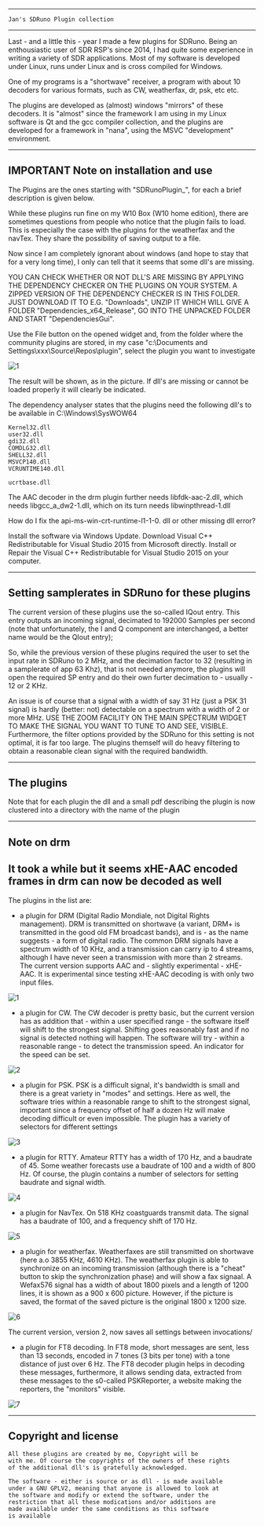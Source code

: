 
-----------------------------------------------------------------
	Jan's SDRuno Plugin collection
-----------------------------------------------------------------

Last - and a little this - year I made a few plugins for SDRuno.
Being an enthousiastic user of SDR RSP's since 2014, I had quite
some experience in writing a variety of SDR applications.
Most of my software is developed under Linux, runs under Linux
and is cross compiled for Windows. 

One of my programs is a "shortwave" receiver, a program with about 10
decoders for various formats, such as CW, weatherfax, dr, psk, etc etc.

The plugins are developed as (almost) windows "mirrors"  of these
decoders. It is "almost" since the framework I am using
in my Linux software is Qt and the gcc compiler collection,
and the plugins are developed for a framework in "nana", using the MSVC
"development"  environment.

---------------------------------------------------------------------
IMPORTANT Note on installation and use
----------------------------------------------------------------------

The Plugins are the ones starting with "SDRunoPlugin_", for each a
brief description is given below.

While these plugins run fine on my W10 Box (W10 home edition), there
are sometimes questions from people who notice that the plugin fails
to load. This is especially the case with the plugins for the weatherfax
and the navTex. They share the possibility of saving output to a file.

Now since I am completely ignorant about windows (and hope to stay that
for a very long time), I only can tell that it seems that some dll's
are missing. 

YOU CAN CHECK WHETHER OR NOT DLL'S ARE MISSING BY APPLYING THE DEPENDENCY
CHECKER ON THE PLUGINS ON YOUR SYSTEM. A ZIPPED VERSION OF THE 
DEPENDENCY CHECKER IS IN THIS FOLDER. JUST DOWNLOAD IT TO E.G. "Downloads",
UNZIP IT WHICH WILL GIVE A FOLDER "Dependencies_x64_Release",
GO INTO THE UNPACKED FOLDER AND START "DependenciesGui".

Use the File button on the opened widget and, from the folder where
the community plugins are stored, in my case
"c:\Documents and Settings\xxx\Source\Repos\plugin\", select the plugin
you want to investigate

![1](/dependency-checker.png?raw=true)

The result will be shown, as in the picture. If dll's are missing or cannot
be loaded properly it will clearly be indicated.

The dependency analyser states that the plugins need the following
dll's to be available in C:\Windows\SysWOW64

	Kernel32.dll
	user32.dll
	gdi32.dll
	COMDLG32.dll
	SHELL32.dll
	MSVCP140.dll
	VCRUNTIME140.dll

	ucrtbase.dll

The AAC decoder in the drm plugin further needs
	libfdk-aac-2.dll, which needs
	libgcc_a_dw2-1.dll, which on its turn needs
	libwinpthread-1.dll


How do I fix the api-ms-win-crt-runtime-l1-1-0. dll  or other missing
dll error?

Install the software via Windows Update.
Download Visual C++ Redistributable for Visual Studio 2015 from Microsoft directly.
Install or Repair the Visual C++ Redistributable for Visual Studio 2015 on your computer.


-------------------------------------------------------------------------
Setting samplerates in SDRuno for these plugins
-------------------------------------------------------------------------

The current version of these plugins use the so-called IQout entry.
This entry outputs an incoming signal, decimated to 192000 Samples per second
(note that unfortunately, the I and Q component are interchanged,
a better name would be the QIout entry);

So, while the previous version of these plugins required  the
user to set the input rate in SDRuno to 2 MHz, and the decimation factor to
32 (resulting in a samplerate of app 63 Khz), that is not needed
anymore, the plugins will open the required SP entry and do their own
furter decimation to - usually - 12 or 2 KHz.

An issue is of course that a signal with a width of say 31 Hz (just a PSK 31
signal) is hardly (better: not) detectable on a spectrum with a width of 
2 or more MHz. USE THE ZOOM FACILITY ON THE MAIN SPECTRUM WIDGET TO
MAKE THE SIGNAL YOU WANT TO TUNE TO AND SEE, VISIBLE.
Furthermore, the filter options provided by the SDRuno for this setting
is not optimal, it is far too large. The plugins themself will do
heavy filtering to obtain a reasonable clean signal with the required
bandwidth.

--------------------------------------------------------------------
The plugins
--------------------------------------------------------------------

Note that for each plugin the dll and a small pdf describing the plugin 
is now clustered into a directory with the name of the plugin

-------------------------------------------------------------------
Note on drm
-------------------------------------------------------------------

It took a while but it seems xHE-AAC encoded frames in drm can now
be decoded as well
------------------------------------------------------------------

The plugins in the list are:

 * a plugin for DRM (Digital Radio Mondiale, not Digital Rights management).
DRM is transmitted on shortwave (a variant, DRM+ is transmitted in the good
old FM broadcast bands), and is - as the name suggests - a form of
digital radio.
The common DRM signals have a spectrum width of 10 KHz,  and a transmission
can carry ip to 4 streams, although I have never seen a transmission with 
more than 2 streams.
The current version supports AAC and - slightly experimental - xHE-AAC. It is
experimental since testing xHE-AAC decoding is with only two input files.

![1](/drm-widget.png?raw=true)

 * a plugin for CW. The CW decoder is pretty basic, but the current
version has as addition that - within a user specified range - the software
itself will shift to the strongest signal. Shifting goes reasonably fast
and if no signal is detected nothing will happen.
The software will try - within a reasonable range - to detect the transmission
speed. An indicator for the speed can be set.

![2](/cw-widget.png?raw=true)

 * a plugin for PSK. PSK is a difficult signal, it's bandwidth is small
and there is a great variety in "modes" and settings. Here as well, the
software tries within a reasonable range to shift to the strongest signal,
important since a frequency offset of half a dozen Hz will make decoding
difficult or even impossible. The plugin has a variety of selectors
for different settings

![3](/psk-widget.png?raw=true)

 * a plugin for RTTY. Amateur RTTY has a width of 170 Hz, and a baudrate
of 45. Some weather forecasts use a baudrate of 100 and a width of 800 Hz.
Of  course, the plugin contains a number of selectors for setting baudrate
and signal width.

![4](/rtty-widget.png?raw=true)

 * a plugin for NavTex. On 518 KHz coastguards transmit data.
The signal has a baudrate of 100, and a frequency shift of 170 Hz.

![5](/navtex-widget.png?raw=true)

* a plugin for weatherfax. Weatherfaxes are still transmitted on
shortwave (here a.o 3855 KHz, 4610 KHz). The weatherfax plugin
is able to synchronize on an incoming transmission (although there is
a "cheat"  button to skip the synchronization phase) and
will show a fax signaal.
A Wefax576 signal  has a width of about 1800 pixels and a length of 1200
lines, it is shown as a 900 x 600 picture. However, if the picture
is saved, the format of the saved picture is the original 1800 x 1200
size.

![6](/fax-widget.png?raw=true)

The current version, version 2, now saves all settings between invocations/

* a plugin for FT8 decoding. In FT8 mode, short messages are sent, 
less than 13 seconds, encoded in 7 tones (3 bits per tone) with a 
tone distance of just over 6 Hz.
The FT8 decoder plugin helps in decoding these messages, furthermore,
it allows sending data, extracted from these messages to the s0-called
PSKReporter, a website making the reporters, the "monitors" visible.

![7](/ft8-widget.png?raw=true)


--------------------------------------------------------------------------
Copyright and license
--------------------------------------------------------------------------

	All these plugins are created by me, Copyright will be
	with me. Of course the copyrights of the owners of these rights
	of the additional dll's is gratefully acknowledged.

	The software - either is source or as dll - is made available
	under a GNU GPLV2, meaning that anyone is allowed to look at
	the software and modify or extend the software, under the
	restriction that all these modications and/or additions are
	made available under the same conditions as this software
	is available

